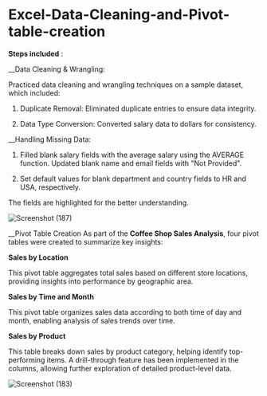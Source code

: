 # Excel-Data-Cleaning-and-Pivot-table-creation

**Steps included** :

__Data Cleaning & Wrangling:

Practiced data cleaning and wrangling techniques on a sample dataset, which included:

1. Duplicate Removal: Eliminated duplicate entries to ensure data integrity.

2. Data Type Conversion: Converted salary data to dollars for consistency.

__Handling Missing Data:

1. Filled blank salary fields with the average salary using the AVERAGE function.
   Updated blank name and email fields with "Not Provided".

2. Set default values for blank department and country fields to HR and USA, respectively.

 The fields are highlighted for the better understanding.
 
![Screenshot (187)](https://github.com/user-attachments/assets/e596222c-fc11-49a9-a71f-66db1cc392d2)


__Pivot Table Creation
As part of the **Coffee Shop Sales Analysis**, four pivot tables were created to summarize key insights:

**Sales by Location**

   This pivot table aggregates total sales based on different store locations, providing insights into performance by geographic area.

**Sales by Time and Month**

   This pivot table organizes sales data according to both time of day and month, enabling analysis of sales trends over time.
   
**Sales by Product**

   This table breaks down sales by product category, helping identify top-performing items.
   A drill-through feature has been implemented in the columns, allowing further exploration of detailed product-level data.


![Screenshot (183)](https://github.com/user-attachments/assets/d59d7aaf-5a26-4b0a-a08a-e654092fdcbc)



